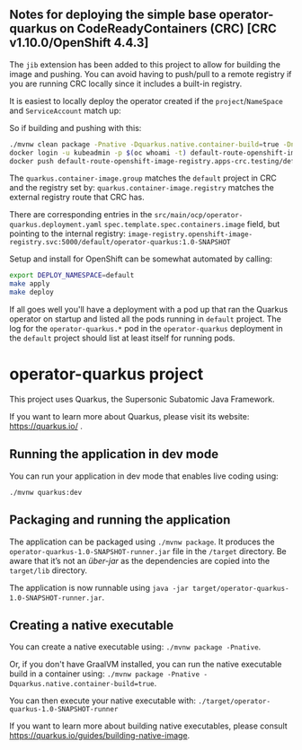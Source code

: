 ## Notes for deploying the simple base operator-quarkus on CodeReadyContainers (CRC) [CRC v1.10.0/OpenShift 4.4.3]

The `jib` extension has been added to this project to allow for building the image and pushing. You can avoid having to push/pull to a remote registry if you are running CRC locally since it includes a built-in registry.

It is easiest to locally deploy the operator created if the `project`/`NameSpace` and `ServiceAccount` match up:

So if building and pushing with this:
```bash
./mvnw clean package -Pnative -Dquarkus.native.container-build=true -Dnative-image.xmx=5g -Dquarkus.container-image.build=true -Dquarkus.container-image.registry=default-route-openshift-image-registry.apps-crc.testing -Dquarkus.container-image.group=default
docker login -u kubeadmin -p $(oc whoami -t) default-route-openshift-image-registry.apps-crc.testing
docker push default-route-openshift-image-registry.apps-crc.testing/default/operator-quarkus:1.0-SNAPSHOT
```
The `quarkus.container-image.group` matches the `default` project in CRC and the registry set by: `quarkus.container-image.registry` matches the external registry route that CRC has.

There are corresponding entries in the `src/main/ocp/operator-quarkus.deployment.yaml` `spec.template.spec.containers.image` field, but pointing to the internal registry: `image-registry.openshift-image-registry.svc:5000/default/operator-quarkus:1.0-SNAPSHOT`

Setup and install for OpenShift can be somewhat automated by calling:
```bash
export DEPLOY_NAMESPACE=default
make apply
make deploy
```

If all goes well you'll have a deployment with a pod up that ran the Quarkus operator on startup and listed all the pods running in `default` project. The log for the `operator-quarkus.*` pod in the `operator-quarkus` deployment in the `default` project should list at least itself for running pods.

# operator-quarkus project

This project uses Quarkus, the Supersonic Subatomic Java Framework.

If you want to learn more about Quarkus, please visit its website: https://quarkus.io/ .

## Running the application in dev mode

You can run your application in dev mode that enables live coding using:
```
./mvnw quarkus:dev
```

## Packaging and running the application

The application can be packaged using `./mvnw package`.
It produces the `operator-quarkus-1.0-SNAPSHOT-runner.jar` file in the `/target` directory.
Be aware that it’s not an _über-jar_ as the dependencies are copied into the `target/lib` directory.

The application is now runnable using `java -jar target/operator-quarkus-1.0-SNAPSHOT-runner.jar`.

## Creating a native executable

You can create a native executable using: `./mvnw package -Pnative`.

Or, if you don't have GraalVM installed, you can run the native executable build in a container using: `./mvnw package -Pnative -Dquarkus.native.container-build=true`.

You can then execute your native executable with: `./target/operator-quarkus-1.0-SNAPSHOT-runner`

If you want to learn more about building native executables, please consult https://quarkus.io/guides/building-native-image.
